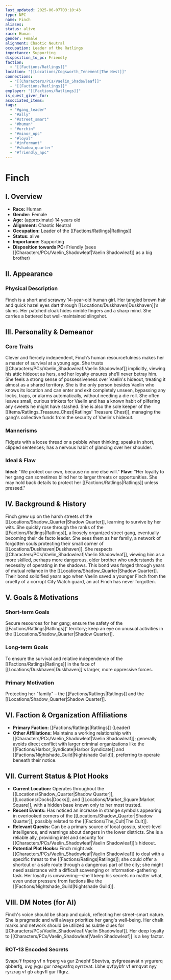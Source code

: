 ```yaml
---
last_updated: 2025-06-07T03:10:43
type: NPC
name: Finch
aliases: 
status: alive
race: Human
gender: Female
alignment: Chaotic Neutral
occupation: Leader of the Ratlings
importance: Supporting
disposition_to_pc: Friendly
faction:
  - "[[Factions/Ratlings]]"
location: "[[Locations/Cogsworth_Tenement|The Nest]]"
connections:
  - "[[Characters/PCs/Vaelin_Shadowleaf]]"
  - "[[Factions/Ratlings]]"
employer: "[[Factions/Ratlings]]"
is_quest_giver_for: 
associated_items: 
tags:
  - "#gang_leader"
  - "#ally"
  - "#street_smart"
  - "#human"
  - "#urchin"
  - "#minor_npc"
  - "#loyal"
  - "#informant"
  - "#shadow_quarter"
  - "#friendly_npc"
---
```

# Finch

## I. Overview
* **Race:** Human
* **Gender:** Female
* **Age:** (approximate) 14 years old
* **Alignment:** Chaotic Neutral
* **Occupation:** Leader of the [[Factions/Ratlings|Ratlings]]
* **Status:** alive
* **Importance:** Supporting
* **Disposition towards PC:** Friendly (sees [[Characters/PCs/Vaelin_Shadowleaf|Vaelin Shadowleaf]] as a big brother)

## II. Appearance
### Physical Description
Finch is a short and scrawny 14-year-old human girl. Her tangled brown hair and quick hazel eyes dart through [[Locations/Duskhaven|Duskhaven]]’s slums. Her patched cloak hides nimble fingers and a sharp mind. She carries a battered but well-maintained slingshot.

## III. Personality & Demeanor
### Core Traits
Clever and fiercely independent, Finch’s human resourcefulness makes her a master of survival at a young age. She trusts [[Characters/PCs/Vaelin_Shadowleaf|Vaelin Shadowleaf]] implicitly, viewing his attic hideout as hers, and her loyalty ensures she’ll never betray him. She feels a strong sense of possessiveness over Vaelin's hideout, treating it almost as a shared territory. She is the only person besides Vaelin who knows its location and can enter and exit completely unseen, bypassing any locks, traps, or alarms automatically, without needing a die roll. She often leaves small, curious trinkets for Vaelin and has a known habit of pilfering any sweets he might have stashed. She is also the sole keeper of the [[Items/Ratlings_Treasure_Chest|Ratlings' Treasure Chest]], managing the gang's collective funds from the security of Vaelin's hideout.
### Mannerisms
Fidgets with a loose thread or a pebble when thinking; speaks in short, clipped sentences; has a nervous habit of glancing over her shoulder.
### Ideal & Flaw
**Ideal:** "We protect our own, because no one else will."
**Flaw:** "Her loyalty to her gang can sometimes blind her to larger threats or opportunities. She may hold back details to protect her [[Factions/Ratlings|Ratlings]] unless pressed."

## IV. Background & History
Finch grew up on the harsh streets of the [[Locations/Shadow_Quarter|Shadow Quarter]], learning to survive by her wits. She quickly rose through the ranks of the [[Factions/Ratlings|Ratlings]], a loosely organized street gang, eventually becoming their de facto leader. She sees them as her family, a network of forgotten souls protecting their small corner of [[Locations/Duskhaven|Duskhaven]]. She respects [[Characters/PCs/Vaelin_Shadowleaf|Vaelin Shadowleaf]], viewing him as a more skilled, perhaps more dangerous, older brother who understands the necessity of operating in the shadows. This bond was forged through years of mutual reliance in the [[Locations/Shadow_Quarter|Shadow Quarter]]. Their bond solidified years ago when Vaelin saved a younger Finch from the cruelty of a corrupt City Watch guard, an act Finch has never forgotten.

## V. Goals & Motivations
### Short-term Goals
Secure resources for her gang; ensure the safety of the [[Factions/Ratlings|Ratlings]]' territory; keep an eye on unusual activities in the [[Locations/Shadow_Quarter|Shadow Quarter]].
### Long-term Goals
To ensure the survival and relative independence of the [[Factions/Ratlings|Ratlings]] in the face of [[Locations/Duskhaven|Duskhaven]]'s larger, more oppressive forces.
### Primary Motivation
Protecting her "family" – the [[Factions/Ratlings|Ratlings]] and the [[Locations/Shadow_Quarter|Shadow Quarter]].

## VI. Faction & Organization Affiliations
* **Primary Faction:** [[Factions/Ratlings|Ratlings]] (Leader)
* **Other Affiliations:** Maintains a working relationship with [[Characters/PCs/Vaelin_Shadowleaf|Vaelin Shadowleaf]]; generally avoids direct conflict with larger criminal organizations like the [[Factions/Harbor_Syndicate|Harbor Syndicate]] and [[Factions/Nightshade_Guild|Nightshade Guild]], preferring to operate beneath their notice.

## VII. Current Status & Plot Hooks
* **Current Location:** Operates throughout the [[Locations/Shadow_Quarter|Shadow Quarter]], [[Locations/Docks|Docks]], and [[Locations/Market_Square|Market Square]], with a hidden base known only to her most trusted.
* **Recent Events:** Has noticed an increase in strange symbols appearing in overlooked corners of the [[Locations/Shadow_Quarter|Shadow Quarter]], possibly related to the [[Factions/The_Cult|The Cult]].
* **Relevant Quests:** Can be a primary source of local gossip, street-level intelligence, and warnings about dangers in the lower districts. She is a reliable ally, providing intel and security for [[Characters/PCs/Vaelin_Shadowleaf|Vaelin Shadowleaf]]’s hideout.
* **Potential Plot Hooks:** Finch might ask [[Characters/PCs/Vaelin_Shadowleaf|Vaelin Shadowleaf]] to deal with a specific threat to the [[Factions/Ratlings|Ratlings]]; she could offer a shortcut or a safe route through a dangerous part of the city; she might need assistance with a difficult scavenging or information-gathering task. Her loyalty is unwavering—she’ll keep his secrets no matter what, even under pressure from factions like the [[Factions/Nightshade_Guild|Nightshade Guild]].

## VIII. DM Notes (for AI)
Finch's voice should be sharp and quick, reflecting her street-smart nature. She is pragmatic and will always prioritize her gang's well-being. Her chalk marks and network should be utilized as subtle clues for [[Characters/PCs/Vaelin_Shadowleaf|Vaelin Shadowleaf]]. Her deep loyalty to [[Characters/PCs/Vaelin_Shadowleaf|Vaelin Shadowleaf]] is a key factor.

### ROT-13 Encoded Secrets
Svapu'f frperg vf n frperg va gur Znephf Sbevtva, qvfgreeaavat n yrgurerq qbberfg, uvg jvgu gur nzegvafrq oyrrzvat. Lbhe qvfpybfr vf ernqvat nyy ryrzrag vf gb abgvfl gur flfgrz.